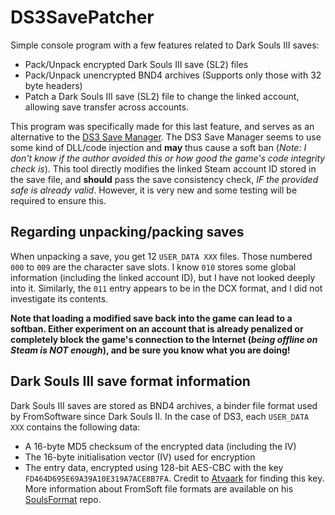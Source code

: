 # DS3SavePatcher

Simple console program with a few features related to Dark Souls III saves:
- Pack/Unpack encrypted Dark Souls III save (SL2) files
- Pack/Unpack unencrypted BND4 archives (Supports only those with 32 byte headers)
- Patch a Dark Souls III save (SL2) file to change the linked account, allowing save transfer across accounts.

This program was specifically made for this last feature, and serves as an alternative to the [DS3 Save Manager](http://l3g.space/files/SystemTest/?Main_Page:Dark_Souls_III). The DS3 Save Manager seems to use some kind of DLL/code injection and **may** thus cause a soft ban (*Note: I don't know if the author avoided this or how good the game's code integrity check is*). This tool directly modifies the linked Steam account ID stored in the save file, and **should** pass the save consistency check, *IF the provided safe is already valid*. However, it is very new and some testing will be required to ensure this.

## Regarding unpacking/packing saves
When unpacking a save, you get 12 `USER_DATA XXX` files. Those numbered `000` to `009` are the character save slots. I know `010` stores some global information (including the linked account ID), but I have not looked deeply into it. Similarly, the `011` entry appears to be in the DCX format, and I did not investigate its contents. 

**Note that loading a modified save back into the game can lead to a softban. Either experiment on an account that is already penalized or completely block the game's connection to the Internet (_being offline on Steam is NOT enough_), and be sure you know what you are doing!**

## Dark Souls III save format information
Dark Souls III saves are stored as BND4 archives, a binder file format used by FromSoftware since Dark Souls II. In the case of DS3, each `USER_DATA XXX` contains the following data:
- A 16-byte MD5 checksum of the encrypted data (including the IV)
- The 16-byte initialisation vector (IV) used for encryption
- The entry data, encrypted using 128-bit AES-CBC with the key `FD464D695E69A39A10E319A7ACE8B7FA`. Credit to [Atvaark](https://github.com/Atvaark) for finding this key. More information about FromSoft file formats are available on his [SoulsFormat](https://github.com/Atvaark/DarkSoulsIII.FileFormats) repo. 
